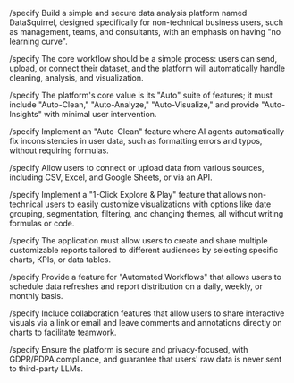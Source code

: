 /specify Build a simple and secure data analysis platform named DataSquirrel, designed specifically for non-technical business users, such as management, teams, and consultants, with an emphasis on having "no learning curve".

/specify The core workflow should be a simple process: users can send, upload, or connect their dataset, and the platform will automatically handle cleaning, analysis, and visualization.

/specify The platform's core value is its "Auto" suite of features; it must include "Auto-Clean," "Auto-Analyze," "Auto-Visualize," and provide "Auto-Insights" with minimal user intervention.

/specify Implement an "Auto-Clean" feature where AI agents automatically fix inconsistencies in user data, such as formatting errors and typos, without requiring formulas.

/specify Allow users to connect or upload data from various sources, including CSV, Excel, and Google Sheets, or via an API.

/specify Implement a "1-Click Explore & Play" feature that allows non-technical users to easily customize visualizations with options like date grouping, segmentation, filtering, and changing themes, all without writing formulas or code.

/specify The application must allow users to create and share multiple customizable reports tailored to different audiences by selecting specific charts, KPIs, or data tables.

/specify Provide a feature for "Automated Workflows" that allows users to schedule data refreshes and report distribution on a daily, weekly, or monthly basis.

/specify Include collaboration features that allow users to share interactive visuals via a link or email and leave comments and annotations directly on charts to facilitate teamwork.

/specify Ensure the platform is secure and privacy-focused, with GDPR/PDPA compliance, and guarantee that users' raw data is never sent to third-party LLMs.
